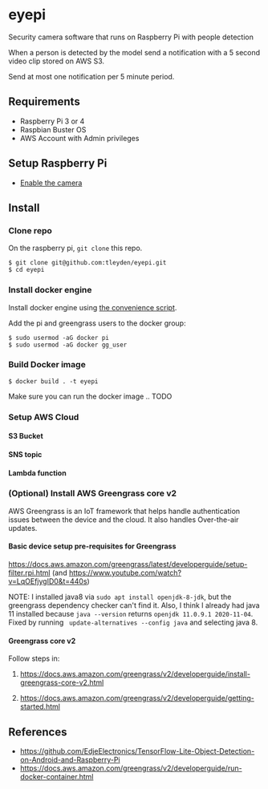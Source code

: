 # eyepi

Security camera software that runs on Raspberry Pi with people detection

When a person is detected by the model send a notification with a 5 second video clip stored on AWS S3.

Send at most one notification per 5 minute period.

## Requirements

* Raspberry Pi 3 or 4
* Raspbian Buster OS
* AWS Account with Admin privileges

## Setup Raspberry Pi

* [Enable the camera](https://www.raspberrypi.org/documentation/configuration/camera.md)

## Install

### Clone repo

On the raspberry pi, `git clone` this repo.

```
$ git clone git@github.com:tleyden/eyepi.git
$ cd eyepi
```

### Install docker engine

Install docker engine using [the convenience script](https://docs.docker.com/engine/install/debian/#install-using-the-convenience-script).

Add the pi and greengrass users to the docker group:

```
$ sudo usermod -aG docker pi
$ sudo usermod -aG docker gg_user
```

### Build Docker image

```
$ docker build . -t eyepi
```

Make sure you can run the docker image .. TODO

### Setup AWS Cloud

#### S3 Bucket

#### SNS topic

#### Lambda function

### (Optional) Install AWS Greengrass core v2

AWS Greengrass is an IoT framework that helps handle authentication issues between the device and the cloud.  It also handles Over-the-air updates.

#### Basic device setup pre-requisites for Greengrass

https://docs.aws.amazon.com/greengrass/latest/developerguide/setup-filter.rpi.html (and https://www.youtube.com/watch?v=LqOEfjygID0&t=440s)

NOTE: I installed java8 via `sudo apt install openjdk-8-jdk`, but the greengrass dependency checker can't find it.  Also, I think I already had java 11 installed because `java --version` returns `openjdk 11.0.9.1 2020-11-04`.  Fixed by running ` update-alternatives --config java` and selecting java 8.

#### Greengrass core v2

Follow steps in:

1. https://docs.aws.amazon.com/greengrass/v2/developerguide/install-greengrass-core-v2.html

1. https://docs.aws.amazon.com/greengrass/v2/developerguide/getting-started.html

## References

* https://github.com/EdjeElectronics/TensorFlow-Lite-Object-Detection-on-Android-and-Raspberry-Pi
* https://docs.aws.amazon.com/greengrass/v2/developerguide/run-docker-container.html

